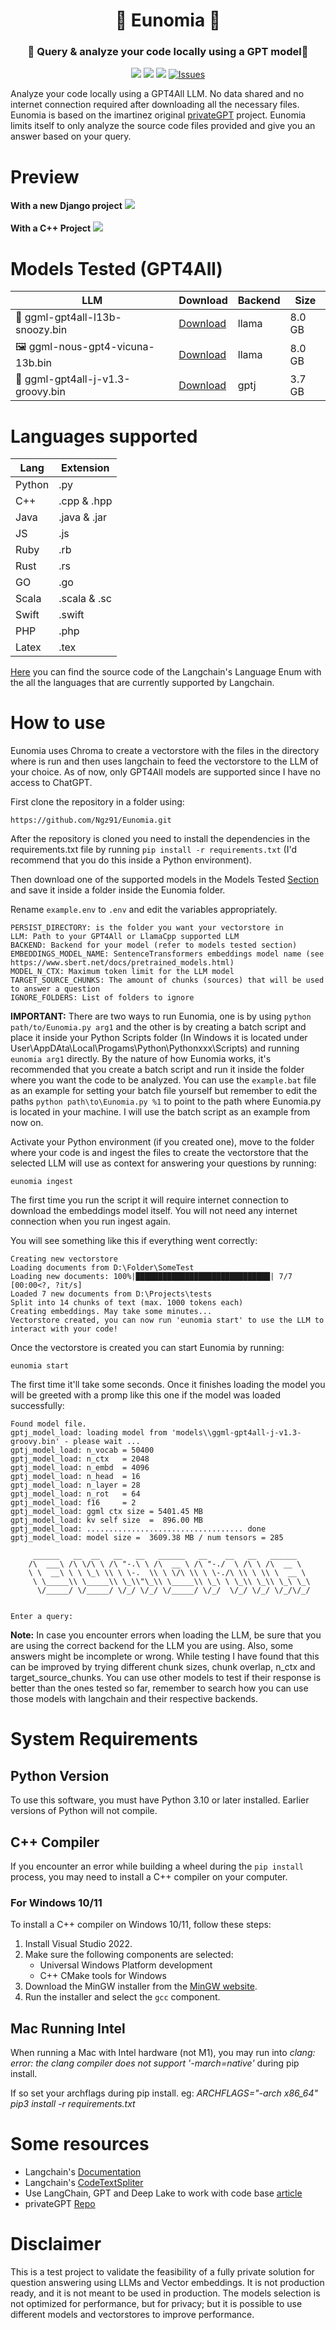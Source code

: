 <div align="center">
    <h1>🏯 Eunomia 🏯</h1>
    <h3>🔐 Query & analyze your code locally using a GPT model🔐</h3>
</div>

<div align="center">

![](https://img.shields.io/github/last-commit/Ngz91/Eunomia?&style=for-the-badge&color=C9CBFF&logoColor=D9E0EE&labelColor=3D426B)
![](https://img.shields.io/github/stars/Ngz91/Eunomia?style=for-the-badge&logo=starship&color=8bd5ca&logoColor=D9E0EE&labelColor=3D426B)
[![](https://img.shields.io/github/repo-size/Ngz91/Eunomia?color=%23DDB6F2&label=SIZE&logo=codesandbox&style=for-the-badge&logoColor=D9E0EE&labelColor=3D426B)](https://github.com/Ngz91/Eunomia)
<a href="https://github.com/Ngz91/dotfiles/issues">
<img alt="Issues" src="https://img.shields.io/github/issues/Ngz91/Eunomia?style=for-the-badge&logo=bilibili&color=F5E0DC&logoColor=D9E0EE&labelColor=3D426B" />
</a>
     
</div>

Analyze your code locally using a GPT4All LLM. No data shared and no internet connection required after downloading all the necessary files. Eunomia is based on the imartinez original [privateGPT](https://github.com/imartinez/privateGPT) project. Eunomia limits itself to only analyze the source code files provided and give you an answer based on your query.

# Preview
<b>With a new Django project</b>
![](https://raw.githubusercontent.com/Ngz91/Eunomia/master/images/Eunomia_img1.png)
<br><br>
<b>With a C++ Project</b>
![](https://raw.githubusercontent.com/Ngz91/Eunomia/master/images/Eunomia_img2.png)

# Models Tested (GPT4All)

| LLM | Download | Backend | Size
------|------|------|------
| 🦙 ggml-gpt4all-l13b-snoozy.bin | [Download](https://gpt4all.io/models/ggml-gpt4all-l13b-snoozy.bin) | llama | 8.0 GB
| 🖼️ ggml-nous-gpt4-vicuna-13b.bin | [Download](https://gpt4all.io/models/ggml-nous-gpt4-vicuna-13b.bin) | llama | 8.0 GB
| 🤖 ggml-gpt4all-j-v1.3-groovy.bin | [Download](https://gpt4all.io/models/ggml-gpt4all-j-v1.3-groovy.bin) | gptj | 3.7 GB

# Languages supported
| Lang | Extension |
------|------
| Python | .py
| C++ | .cpp & .hpp
| Java | .java & .jar
| JS | .js
| Ruby | .rb
| Rust | .rs
| GO | .go
| Scala | .scala & .sc
| Swift | .swift
| PHP | .php
| Latex | .tex

[Here](https://github.com/hwchase17/langchain/blob/master/langchain/text_splitter.py) you can find the source code of the Langchain's Language Enum with the all the languages that are currently supported by Langchain.

# How to use

Eunomia uses Chroma to create a vectorstore with the files in the directory where is run and then uses langchain to feed the vectorstore to the LLM of your choice. As of now, only GPT4All models are supported since I have no access to ChatGPT.

First clone the repository in a folder using:
```
https://github.com/Ngz91/Eunomia.git
```

After the repository is cloned you need to install the dependencies in the requirements.txt file by running `pip install -r requirements.txt` (I'd recommend that you do this inside a Python environment).

Then download one of the supported models in the Models Tested [Section](#models-tested-gpt4all) and save it inside a folder inside the Eunomia folder.

Rename `example.env` to `.env` and edit the variables appropriately.
```
PERSIST_DIRECTORY: is the folder you want your vectorstore in
LLM: Path to your GPT4All or LlamaCpp supported LLM
BACKEND: Backend for your model (refer to models tested section)
EMBEDDINGS_MODEL_NAME: SentenceTransformers embeddings model name (see https://www.sbert.net/docs/pretrained_models.html)
MODEL_N_CTX: Maximum token limit for the LLM model
TARGET_SOURCE_CHUNKS: The amount of chunks (sources) that will be used to answer a question
IGNORE_FOLDERS: List of folders to ignore
```

<b>IMPORTANT:</b> There are two ways to run Eunomia, one is by using `python path/to/Eunomia.py arg1` and the other is by creating a batch script and place it inside your Python Scripts folder (In Windows it is located under User\AppDAta\Local\Progams\Python\Pythonxxx\Scripts) and running `eunomia arg1` directly. By the nature of how Eunomia works, it's recommended that you create a batch script and run it inside the folder where you want the code to be analyzed. You can use the `example.bat` file as an example for setting your batch file yourself but remember to edit the paths `python path\to\Eunomia.py %1` to point to the path where Eunomia.py is located in your machine. I will use the batch script as an example from now on.

Activate your Python environment (if you created one), move to the folder where your code is and ingest the files to create the vectorstore that the selected LLM will use as context for answering your questions by running:
```
eunomia ingest
```

The first time you run the script it will require internet connection to download the embeddings model itself. You will not need any internet connection when you run ingest again.

You will see something like this if everything went correctly:
```
Creating new vectorstore
Loading documents from D:\Folder\SomeTest
Loading new documents: 100%|██████████████████████████████| 7/7 [00:00<?, ?it/s]
Loaded 7 new documents from D:\Projects\tests
Split into 14 chunks of text (max. 1000 tokens each)
Creating embeddings. May take some minutes...
Vectorstore created, you can now run 'eunomia start' to use the LLM to interact with your code!
```

Once the vectorstore is created you can start Eunomia by running:
```
eunomia start
```

The first time it'll take some seconds. Once it finishes loading the model you will be greeted with a promp like this one if the model was loaded successfully:
```
Found model file.
gptj_model_load: loading model from 'models\\ggml-gpt4all-j-v1.3-groovy.bin' - please wait ...
gptj_model_load: n_vocab = 50400
gptj_model_load: n_ctx   = 2048
gptj_model_load: n_embd  = 4096
gptj_model_load: n_head  = 16
gptj_model_load: n_layer = 28
gptj_model_load: n_rot   = 64
gptj_model_load: f16     = 2
gptj_model_load: ggml ctx size = 5401.45 MB
gptj_model_load: kv self size  =  896.00 MB
gptj_model_load: ................................... done
gptj_model_load: model size =  3609.38 MB / num tensors = 285

     ______   __  __   __   __   ______   __    __   __   ______
    /\  ___\ /\ \/\ \ /\ "-.\ \ /\  __ \ /\ "-./  \ /\ \ /\  __ \
    \ \  __\ \ \ \_\ \\ \ \-.  \\ \ \/\ \\ \ \-./\ \\ \ \\ \  __ \
     \ \_____\\ \_____\\ \_\\"\_\\ \_____\\ \_\ \ \_\\ \_\\ \_\ \_\
      \/_____/ \/_____/ \/_/ \/_/ \/_____/ \/_/  \/_/ \/_/ \/_/\/_/


Enter a query:
```

<b>Note:</b> In case you encounter errors when loading the LLM, be sure that you are using the correct backend for the LLM you are using. Also, some answers might be incomplete or wrong. While testing I have found that this can be improved by trying different chunk sizes, chunk overlap, n_ctx and target_source_chunks. You can use other models to test if their response is better than the ones tested so far, remember to search how you can use those models with langchain and their respective backends.

# System Requirements

## Python Version
To use this software, you must have Python 3.10 or later installed. Earlier versions of Python will not compile.

## C++ Compiler
If you encounter an error while building a wheel during the `pip install` process, you may need to install a C++ compiler on your computer.

### For Windows 10/11
To install a C++ compiler on Windows 10/11, follow these steps:

1. Install Visual Studio 2022.
2. Make sure the following components are selected:
   * Universal Windows Platform development
   * C++ CMake tools for Windows
3. Download the MinGW installer from the [MinGW website](https://sourceforge.net/projects/mingw/).
4. Run the installer and select the `gcc` component.

## Mac Running Intel
When running a Mac with Intel hardware (not M1), you may run into _clang: error: the clang compiler does not support '-march=native'_ during pip install.

If so set your archflags during pip install. eg: _ARCHFLAGS="-arch x86_64" pip3 install -r requirements.txt_

# Some resources
- Langchain's [Documentation](https://python.langchain.com/en/latest/index.html)
- Langchain's [CodeTextSpliter](https://python.langchain.com/en/latest/modules/indexes/text_splitters/examples/code_splitter.html)
- Use LangChain, GPT and Deep Lake to work with code base [article](https://python.langchain.com/en/latest/use_cases/code/code-analysis-deeplake.html) 
- privateGPT [Repo](https://github.com/imartinez/privateGPT)

# Disclaimer
This is a test project to validate the feasibility of a fully private solution for question answering using LLMs and Vector embeddings. It is not production ready, and it is not meant to be used in production. The models selection is not optimized for performance, but for privacy; but it is possible to use different models and vectorstores to improve performance.
